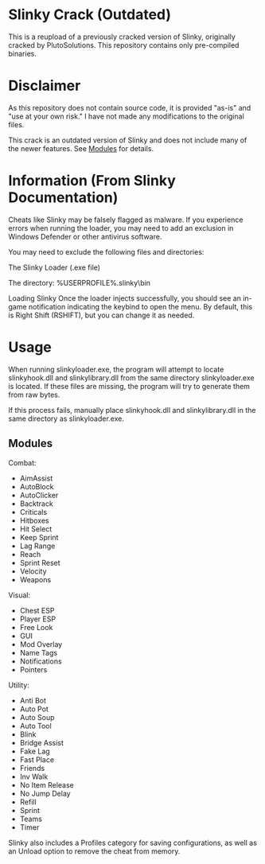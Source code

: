 # Slinky Crack (Outdated)
This is a reupload of a previously cracked version of Slinky, originally cracked by PlutoSolutions.
This repository contains only pre-compiled binaries.

# Disclaimer
As this repository does not contain source code, it is provided "as-is" and "use at your own risk." I have not made any modifications to the original files.

This crack is an outdated version of Slinky and does not include many of the newer features. See [Modules](#modules) for details.

# Information (From Slinky Documentation)
Cheats like Slinky may be falsely flagged as malware. If you experience errors when running the loader, you may need to add an exclusion in Windows Defender or other antivirus software.

You may need to exclude the following files and directories:

The Slinky Loader (.exe file)

The directory: %USERPROFILE%\.slinky\bin

Loading Slinky
Once the loader injects successfully, you should see an in-game notification indicating the keybind to open the menu. By default, this is Right Shift (RSHIFT), but you can change it as needed.

# Usage
When running slinkyloader.exe, the program will attempt to locate slinkyhook.dll and slinkylibrary.dll from the same directory slinkyloader.exe is located. If these files are missing, the program will try to generate them from raw bytes.

If this process fails, manually place slinkyhook.dll and slinkylibrary.dll in the same directory as slinkyloader.exe.

## Modules
Combat:
- AimAssist
- AutoBlock
- AutoClicker
- Backtrack
- Criticals
- Hitboxes
- Hit Select
- Keep Sprint
- Lag Range
- Reach
- Sprint Reset
- Velocity
- Weapons

Visual:
- Chest ESP
- Player ESP
- Free Look
- GUI
- Mod Overlay
- Name Tags
- Notifications
- Pointers

Utility:
- Anti Bot
- Auto Pot
- Auto Soup
- Auto Tool
- Blink
- Bridge Assist
- Fake Lag
- Fast Place
- Friends
- Inv Walk
- No Item Release
- No Jump Delay
- Refill
- Sprint
- Teams
- Timer

Slinky also includes a Profiles category for saving configurations, as well as an Unload option to remove the cheat from memory.
